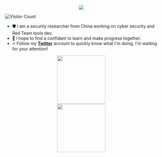 <p align="center">
<img src="https://i.imgur.com/A6bWGFl.gif"/>

![Visitor Count](https://profile-counter.glitch.me/ExpLangcn/count.svg)

-  🛡️ I am a security researcher from China working on cyber security and Red Team tools dev.
-  👾 I hope to find a confidant to learn and make progress together.
-  🔥 Follow my [**Twitter**](https://twitter.com/ExpLang_Cn) account to quickly know what I'm doing, I'm waiting for your attention!

<div>
  <a href="https://twitter.com/ExpLang_Cn">
    <img align="center" height="160" src="https://github-readme-stats.vercel.app/api/top-langs/?username=ExpLangcn&layout=compact" style="display: block; margin: 0 auto;" />
  </a>
  <a href="https://twitter.com/ExpLang_Cn">
    <img align="center" height="160" src="https://github-readme-stats.vercel.app/api?username=ExpLangcn&show_icons=true&count_private=true" style="display: block; margin: 0 auto;" />
  </a>
</div>
</p>

